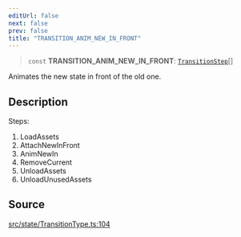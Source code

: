 ```yaml
---
editUrl: false
next: false
prev: false
title: "TRANSITION_ANIM_NEW_IN_FRONT"
---
```


> `const` **TRANSITION\_ANIM\_NEW\_IN\_FRONT**: [`TransitionStep`](/api/enumerations/transitionstep/)[]

Animates the new state in front of the old one.

## Description

Steps:
1. LoadAssets
2. AttachNewInFront
3. AnimNewIn
4. RemoveCurrent
5. UnloadAssets
6. UnloadUnusedAssets

## Source

[src/state/TransitionType.ts:104](https://github.com/relishinc/dill-pixel/blob/c79d8e8552aaa0f13a29535c819ae67d025b4669/src/state/TransitionType.ts#L104)
